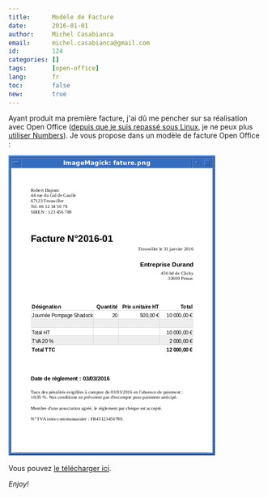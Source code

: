 ```yaml
---
title:      Modèle de Facture
date:       2016-01-01
author:     Michel Casabianca
email:      michel.casabianca@gmail.com
id:         124
categories: []
tags:       [open-office]
lang:       fr
toc:        false
new:        true
---
```


Ayant produit ma première facture, j'ai dû me pencher sur sa réalisation avec Open Office ([depuis que je suis repassé sous Linux](/article/no-apple.html), je ne peux plus [utiliser Numbers](/blog/32.html)). Je vous propose dans un modèle de facture Open Office :

<!--more-->

![](facture-open-office.png)

Vous pouvez [le télécharger ici](/blog/facture-open-office.zip).

*Enjoy!*
